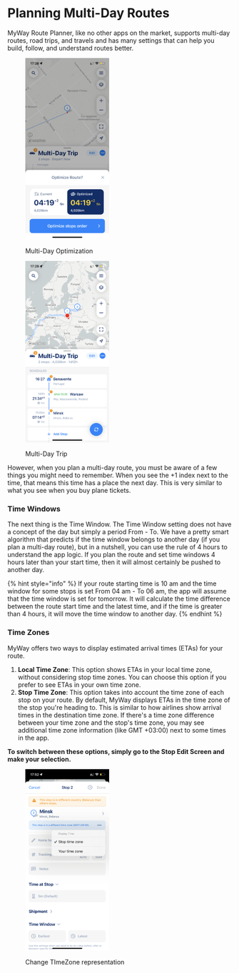 # Planning Multi-Day Routes

MyWay Route Planner, like no other apps on the market, supports multi-day routes, road trips, and travels and has many settings that can help you build, follow, and understand routes better.

<div>

<figure><img src="../.gitbook/assets/AB6E8348-31B2-417E-AB44-1ACD66435298.PNG" alt="" width="188"><figcaption><p>Multi-Day Optimization</p></figcaption></figure>

 

<figure><img src="../.gitbook/assets/71EDB218-ACF0-45E5-B462-DC6EE9C78174.PNG" alt="" width="188"><figcaption><p>Multi-Day Trip</p></figcaption></figure>

</div>

However, when you plan a multi-day route, you must be aware of a few things you might need to remember. When you see the +1 index next to the time, that means this time has a place the next day. This is very similar to what you see when you buy plane tickets.

### Time Windows

The next thing is the Time Window. The Time Window setting does not have a concept of the day but simply a period From - To. We have a pretty smart algorithm that predicts if the time window belongs to another day (if you plan a multi-day route), but in a nutshell, you can use the rule of 4 hours to understand the app logic. If you plan the route and set time windows 4 hours later than your start time, then it will almost certainly be pushed to another day.

{% hint style="info" %}
If your route starting time is 10 am and the time window for some stops is set From 04 am - To 06 am, the app will assume that the time window is set for tomorrow. It will calculate the time difference between the route start time and the latest time, and if the time is greater than 4 hours, it will move the time window to another day.
{% endhint %}

### Time Zones

MyWay offers two ways to display estimated arrival times (ETAs) for your route.

1. **Local Time Zone**: This option shows ETAs in your local time zone, without considering stop time zones. You can choose this option if you prefer to see ETAs in your own time zone.
2. **Stop Time Zone**: This option takes into account the time zone of each stop on your route. By default, MyWay displays ETAs in the time zone of the stop you're heading to. This is similar to how airlines show arrival times in the destination time zone. If there's a time zone difference between your time zone and the stop's time zone, you may see additional time zone information (like GMT +03:00) next to some times in the app.

**To switch between these options, simply go to the Stop Edit Screen and make your selection.**

<figure><img src="../.gitbook/assets/4C705A03-9951-42F9-80E8-137A7EDFFD62.PNG" alt="" width="188"><figcaption><p>Change TImeZone representation</p></figcaption></figure>
